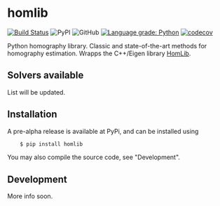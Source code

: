 # homlib

[![Build Status](https://travis-ci.com/marcusvaltonen/python-homlib.svg?branch=main)](https://travis-ci.com/marcusvaltonen/python-homlib)
![PyPI](https://img.shields.io/pypi/v/homlib)
![GitHub](https://img.shields.io/github/license/marcusvaltonen/python-homlib)
[![Language grade: Python](https://img.shields.io/lgtm/grade/python/g/marcusvaltonen/python-homlib.svg?logo=lgtm&logoWidth=18)](https://lgtm.com/projects/g/marcusvaltonen/python-homlib/context:python)
[![codecov](https://codecov.io/gh/marcusvaltonen/python-homlib/branch/main/graph/badge.svg)](https://codecov.io/gh/marcusvaltonen/python-homlib)

Python homography library. Classic and state-of-the-art methods for homography estimation.
Wrapps the C++/Eigen library [HomLib](https://github.com/marcusvaltonen/HomLib).

## Solvers available
List will be updated.

## Installation
A pre-alpha release is available at PyPi, and can be installed using
```bash
    $ pip install homlib
```
You may also compile the source code, see "Development".

## Development
More info soon.
